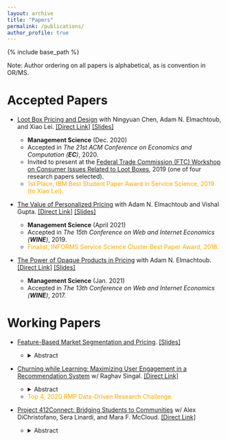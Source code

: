 ```yaml
---
layout: archive
title: "Papers"
permalink: /publications/
author_profile: true
---
```


{% include base_path %}

Note: Author ordering on all papers is alphabetical, as is convention in OR/MS.

# **Accepted Papers**

* [Loot Box Pricing and Design](https://pubsonline.informs.org/doi/10.1287/mnsc.2020.3748) with Ningyuan Chen, Adam N. Elmachtoub, and Xiao Lei. [[Direct Link]](https://mhamilton-pitt.github.io/files/lb_final.pdf) [[Slides]](https://mhamilton-pitt.github.io/files/LBPD_talk.pptx)
  * **Management Science** (Dec. 2020)
  * Accepted in *The 21st ACM Conference on Economics and Computation (**EC**)*, 2020.
  * Invited to present at the [Federal Trade Commission (FTC) Workshop on Consumer Issues Related to Loot Boxes](https://www.ftc.gov/news-events/events-calendar/inside-game-unlocking-consumer-issues-surrounding-loot-boxes), 2019 (one of four research papers selected).
  * <span style="color: orange;">1st Place, IBM Best Student Paper Award in Service Science, 2019 (to Xiao Lei).</span>

* [The Value of Personalized Pricing](https://pubsonline.informs.org/doi/abs/10.1287/mnsc.2020.3821) with Adam N. Elmachtoub and Vishal Gupta. [[Direct Link]](https://mhamilton-pitt.github.io/files/vopp_final.pdf) [[Slides]](https://mhamilton-pitt.github.io/files/VoPP_talk.pptx)
  * **Management Science** (April 2021) 
  * Accepted in *The 15th Conference on Web and Internet Economics (**WINE**)*, 2019.
  * <span style="color: orange;">Finalist, INFORMS Service Science Cluster Best Paper Award, 2018. </span>

* [The Power of Opaque Products in Pricing](https://pubsonline.informs.org/doi/10.1287/mnsc.2020.3750) with Adam N. Elmachtoub. [[Direct Link]](https://mhamilton-pitt.github.io/files/opq_final.pdf) [[Slides]](https://mhamilton-pitt.github.io/files/OPQ_talk.pptx)
  * **Management Science** (Jan. 2021)
  * Accepted in *The 13th Conference on Web and Internet Economics (**WINE**)*, 2017.


# **Working Papers**

* [Feature-Based Market Segmentation and Pricing](https://mhamilton-pitt.github.io/publications/). [[Slides]](https://mhamilton-pitt.github.io/files/FBMSP_cors2021.pptx)
  * <details><summary>Abstract</summary> With the rapid development of data-driven analytics, many firms have begun experimenting with personalized pricing strategies, i.e. strategies that predict a customer's valuation then offer them a tailored price. Ideally, a firm would perfectly predict each customer's valuation and price their goods accordingly. Unfortunately, in practice these valuations must be predicted by the firm using noisy regression models, and the number of prices the firm can offer is constrained by operational considerations. In this work, we give a general framework for analyzing and optimizing semi-personalized pricing strategies where the seller uses features about their customers to jointly segment and price their market. Specifically, we show how a seller can leverage a noisy valuation model to construct segmentation and pricing decisions with provable bounds on the lost revenue. We then give a series of the results that explain how a seller can improve their strategies by decomposing their lost profits as stemming from either prediction error or limited price flexibility. Along the way we prove a number of structural properties about monopoly pricing when valuations are the output of a regression model that may be of independent interest. </details>


* [Churning while Learning: Maximizing User Engagement in a Recommendation System](https://papers.ssrn.com/sol3/papers.cfm?abstract_id=3871915) w/ Raghav Singal. [[Direct Link]](https://mhamilton-pitt.github.io/files/CwL_rmp.pdf)
  * <details><summary>Abstract</summary> Online media platforms such as Spotify, YouTube Music, and NetEase Cloud Music rely on long-term user engagement for revenue generation. The primary operational level under their control is content recommendation (i.e., what content to recommend to various users), where the right recommendation can induce users to further interact with the platform, sign-up for premium memberships, view ads, and more. However, given constantly updating supply (i.e., new content being created) and heterogeneous user behavior, optimal recommendation is challenging. It requires a careful balance between exploration (understanding the efficacy of new content) and exploitation (recommending well understood existing content). Motivated by a real-world impressions level dataset from NetEase Cloud Music, we propose a two-period model for the platform recommendation problem, with the aim of maximizing long term user engagement. Our model captures two key features of this marketplace: (1) supply-side learning (i.e., platform learning the efficacy of new content) and (2) demand-side heterogeneous churning (i.e., different users churning at different rates as a function of both their engagement and their types). We use our two-period model to understand the interplay between churning while learning and how it impacts the long-term user engagement. In addition to characterizing the structure of the optimal learning policy for the platform recommendation problem (i.e., which users to experiment on), we numerically illustrate our key findings on a wide range of parameters. We find that accounting for heterogeneous churning behavior while learning the efficacy of new content can lead to improvements of up to 14% in the long-term user engagement. </details>
  * <span style="color: orange;"> Top 4, 2020 RMP Data-Driven Research Challenge.  </span>

* [Project 412Connect: Bridging Students to Communities](https://mhamilton-pitt.github.io/publications/) w/ Alex DiChristofano, Sera Linardi, and Mara F. McCloud. [[Direct Link]](https://mhamilton-pitt.github.io/files/P412C.pdf)
  * <details><summary>Abstract</summary> In this work, we describe some of the challenges Black-owned businesses face both in the United States and specifically in the city of Pittsburgh. Taking into account local dynamics and the communicated desires of Black-owned businesses in the Pittsburgh region, we determine that university students represent an under-utilized market for these businesses. We investigate the root causes for this inefficiency and design and implement a platform, 412Connect (\url{https://www.412connect.org/}), to increase online support for Pittsburgh Black-owned businesses from students in the greater university community. The site operates by coordinating interactions between student users and participating businesses via targeted recommendations. For platform designers, we describe the project from its conception, paying special attention to our motivation and design choices. Our design choices are aided by two simple, novel models for badge design and recommendation systems that may be of theoretical interest. We also highlight challenges and lessons from coordinating a grassroots volunteer project working in conjunction with community partners, and the opportunities and pitfalls of engaged scholarship. </details>

  
